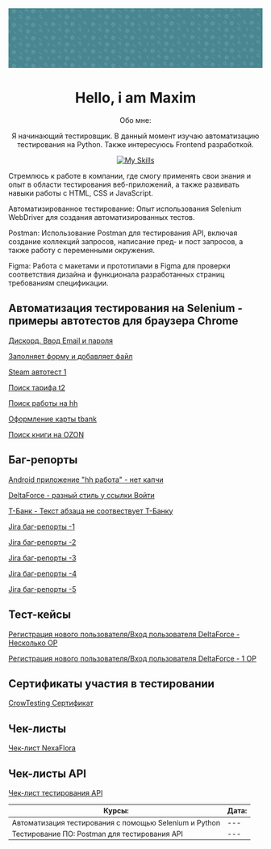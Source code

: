 <img src="https://github.com/MADMAX-06/MADMAX-06/blob/main/fon1.png"> 
<div align="center">
  <h1>Hello, i am Maxim</h1>
  <p>Обо мне:</p>
  <p>Я начинающий тестировщик. В данный момент изучаю автоматизацию тестирования на Python. Также интересуюсь Frontend разработкой.</p>

[![My Skills](https://skillicons.dev/icons?i=html,css,js,python,git,pycharm,postman,visualstudio)](https://skillicons.dev)

</div>
<div>Стремлюсь к работе в компании, где смогу применять свои знания и опыт в области тестирования веб-приложений, а также развивать навыки работы с HTML, CSS и JavaScript.

Автоматизированное тестирование: Опыт использования Selenium WebDriver для создания автоматизированных тестов.

Postman: Использование Postman для тестирования API, включая создание коллекций запросов, написание пред- и пост запросов, а также работу с переменными окружения.

Figma: Работа с макетами и прототипами в Figma для проверки соответствия дизайна и функционала разработанных страниц требованиям спецификации.</div>



         

## Автоматизация тестирования на Selenium - примеры автотестов для браузера Chrome 
[Дискорд. Ввод Email и пароля](https://cloud.mail.ru/public/FdEv/s8yxRT8vn)

[Заполняет форму и добавляет файл](https://cloud.mail.ru/public/FYfS/r1HEp9qU5)

[Steam автотест 1](https://github.com/MADMAX-06/MADMAX-06/blob/main/Autotest/steam/Find_Game2.py)

[Поиск тарифа t2](https://github.com/MADMAX-06/MADMAX-06/blob/main/Autotest/t2/tele2.py)

[Поиск работы на hh](https://github.com/MADMAX-06/MADMAX-06/blob/main/Autotest/hh/%D0%BF%D0%BE%D0%B8%D1%81%D0%BA_%D1%80%D0%B0%D0%B1%D0%BE%D1%82%D1%8B_hh.py)

[Оформление карты tbank](https://github.com/MADMAX-06/MADMAX-06/blob/main/Autotest/tbank/tbank.py)

[Поиск книги на OZON](https://github.com/MADMAX-06/MADMAX-06/blob/main/Autotest/ozon/ozon_buy1.py)

## Баг-репорты
[Android приложение "hh работа" - нет капчи](https://docs.google.com/spreadsheets/d/1VZ-kiM_GLxF-2pv-UiUrkqqoigFSiid8KAhRnvqa58o/edit?gid=0#gid=0)

[DeltaForce - разный стиль у ссылки Войти](https://docs.google.com/spreadsheets/d/1roK7wfQSIxPZblTIWWtvbWvsvnclhZbmQzvm40GBalg/edit?usp=sharing)

[Т-Банк - Текст абзаца не соотвествует Т-Банку](https://docs.google.com/spreadsheets/d/1tqoEdvaMyCSuRIE2ncMzYjJrTT2sWGCFAIoJjMkZUx4/edit?usp=sharing)

[Jira баг-репорты -1](https://github.com/MADMAX-06/MADMAX-06/blob/main/Jira%20bug-report/1.png)

[Jira баг-репорты -2](https://github.com/MADMAX-06/MADMAX-06/blob/main/Jira%20bug-report/2.png)

[Jira баг-репорты -3](https://github.com/MADMAX-06/MADMAX-06/blob/main/Jira%20bug-report/3.png)

[Jira баг-репорты -4](https://github.com/MADMAX-06/MADMAX-06/blob/main/Jira%20bug-report/4.png)

[Jira баг-репорты -5](https://github.com/MADMAX-06/MADMAX-06/blob/main/Jira%20bug-report/NexaFlora.png)

## Тест-кейсы
[Регистрация нового пользователя/Вход пользователя DeltaForce - Несколько ОР](https://docs.google.com/spreadsheets/d/1Vf5nmfwEO3d6_7OXsatwoABn-iM0Hb_XHEfrWNDktzU/edit?usp=sharing)

[Регистрация нового пользователя/Вход пользователя DeltaForce - 1 ОР](https://docs.google.com/spreadsheets/d/1mJx4glTSefflwEGPSplvyfnluh73C8IPJxgpa0RczbM/edit?usp=sharing)

## Сертификаты участия в тестировании
[CrowTesting Сертификат](https://github.com/cptTAYROS/QA-Tester/blob/main/crowTesting%D0%A1%D0%B5%D1%80%D1%82%D0%B8%D1%84%D0%B8%D0%BA%D0%B0%D1%82.png)

## Чек-листы
[Чек-лист NexaFlora](https://docs.google.com/spreadsheets/d/1-4rd60D5VoniwwCkFl2v4Ela62MfgG0L56n0DNpGWcE/edit?usp=sharing)

## Чек-листы API
[Чек-лист тестирования API]()



| Курсы: | Дата: |
| --- | --- |
| Автоматизация тестирования с помощью Selenium и Python | --- |
| Тестирование ПО: Postman для тестирования API | --- |
